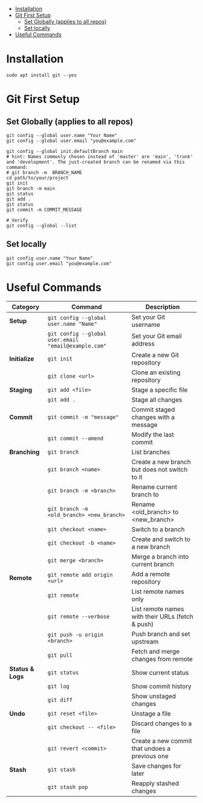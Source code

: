 - [Installation](#installation)
- [Git First Setup](#git-first-setup)
  - [Set Globally (applies to all repos)](#set-globally-applies-to-all-repos)
  - [Set locally](#set-locally)
- [Useful Commands](#useful-commands)
# Installation
```shell
sudo apt install git --yes
```
# Git First Setup
## Set Globally (applies to all repos)
```shell
git config --global user.name "Your Name"
git config --global user.email "you@example.com"

git config --global init.defaultBranch main
# hint: Names commonly chosen instead of 'master' are 'main', 'trunk' and 'development'. The just-created branch can be renamed via this command: 
# git branch -m  BRANCH_NAME
cd path/to/your/project
git init
git branch -m main
git status
git add .
git status
git commit -m COMMIT_MESSAGE

# Verify
git config --global --list
```
## Set locally
```shell
git config user.name "Your Name"
git config user.email "you@example.com"
```

# Useful Commands
| Category         | Command                                | Description                                                  |
|------------------|----------------------------------------|--------------------------------------------------------------|
| **Setup**        | `git config --global user.name "Name"` | Set your Git username                                        |
|                  | `git config --global user.email "email@example.com"` | Set your Git email address                    |
| **Initialize**   | `git init`                             | Create a new Git repository                                 |
|                  | `git clone <url>`                      | Clone an existing repository                                |
| **Staging**      | `git add <file>`                       | Stage a specific file                                       |
|                  | `git add .`                            | Stage all changes                                           |
| **Commit**       | `git commit -m "message"`              | Commit staged changes with a message                        |
|                  | `git commit --amend`                   | Modify the last commit                                      |
| **Branching**    | `git branch`                           | List branches                                               |
|                  | `git branch <name>`                    | Create a new branch but does not switch to it               |
|                  | `git branch -m <branch>`               | Rename current branch to <branch>                           |
|                  | `git branch -m <old_branch> <new_branch>`| Rename <old_branch> to <new_branch>                       |
|                  | `git checkout <name>`                  | Switch to a branch                                          |
|                  | `git checkout -b <name>`               | Create and switch to a new branch                           |
|                  | `git merge <branch>`                   | Merge a branch into current branch                          |
| **Remote**       | `git remote add origin <url>`          | Add a remote repository                                     |
|                  | `git remote`                           | List remote names only                                      |
|                  | `git remote --verbose`                 | List remote names with their URLs (fetch & push)            |
|                  | `git push -u origin <branch>`          | Push branch and set upstream                                |
|                  | `git pull`                             | Fetch and merge changes from remote                         |
| **Status & Logs**| `git status`                           | Show current status                                         |
|                  | `git log`                              | Show commit history                                         |
|                  | `git diff`                             | Show unstaged changes                                       |
| **Undo**         | `git reset <file>`                     | Unstage a file                                              |
|                  | `git checkout -- <file>`               | Discard changes to a file                                   |
|                  | `git revert <commit>`                  | Create a new commit that undoes a previous one              |
| **Stash**        | `git stash`                            | Save changes for later                                      |
|                  | `git stash pop`                        | Reapply stashed changes                                     |
